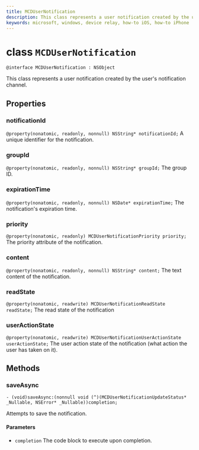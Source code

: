 ```yaml
---
title: MCDUserNotification
description: This class represents a user notification created by the user's notification channel.
keywords: microsoft, windows, device relay, how-to iOS, how-to iPhone 
---
```


# class `MCDUserNotification`

```
@interface MCDUserNotification : NSObject
```

This class represents a user notification created by the user's notification channel.

## Properties

### notificationId
`@property(nonatomic, readonly, nonnull) NSString* notificationId;`
A unique identifier for the notification.

### groupId
`@property(nonatomic, readonly, nonnull) NSString* groupId;`
The group ID.

### expirationTime
`@property(nonatomic, readonly, nonnull) NSDate* expirationTime;`
The notification's expiration time.

### priority
`@property(nonatomic, readonly) MCDUserNotificationPriority priority;`
The priority attribute of the notification.

### content
`@property(nonatomic, readonly, nonnull) NSString* content;`
The text content of the notification.

###  readState
`@property(nonatomic, readwrite) MCDUserNotificationReadState readState;`
The read state of the notification

### userActionState
`@property(nonatomic, readwrite) MCDUserNotificationUserActionState userActionState;`
The user action state of the notification (what action the user has taken on it).

## Methods

### saveAsync
`- (void)saveAsync:(nonnull void (^)(MCDUserNotificationUpdateStatus* _Nullable, NSError* _Nullable))completion;`

Attempts to save the notification.

#### Parameters
* `completion` The code block to execute upon completion.